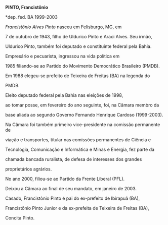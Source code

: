 **PINTO, Francistônio**



\*dep. fed. BA 1999-2003



 *Francistônio Alves Pinto* nasceu em Felisburgo, MG, em

7 de outubro de 1943, filho de Uldurico Pinto e Araci Alves. Seu irmão,

Uldurico Pinto, também foi deputado e constituinte federal pela Bahia.



 Empresário e pecuarista, ingressou na vida política em

1985 filiando-se ao Partido do Movimento Democrático Brasileiro (PMDB).



Em 1988 elegeu-se prefeito de Teixeira de Freitas (BA) na legenda do

PMDB.



Eleito deputado federal pela Bahia nas eleições de 1998,

ao tomar posse, em fevereiro do ano seguinte, foi, na Câmara membro da

base aliada ao segundo Governo Fernando Henrique Cardoso (1999-2003).



Na Câmara foi também primeiro vice-presidente na comissão permanente de

viação e transportes, titular nas comissões permanentes de Ciência e

Tecnologia, Comunicação e Informática e Minas e Energia, fez parte da

chamada bancada ruralista, de defesa de interesses dos grandes

proprietários agrários.



No ano 2000, filiou-se ao Partido da Frente Liberal (PFL).



Deixou a Câmara ao final de seu mandato, em janeiro de 2003.



Casado, Francistônio Pinto é pai do ex-prefeito de Ibirapuã (BA),

Francistônio Pinto Junior e da ex-prefeita de Teixeira de Freitas (BA),

Concita Pinto.



